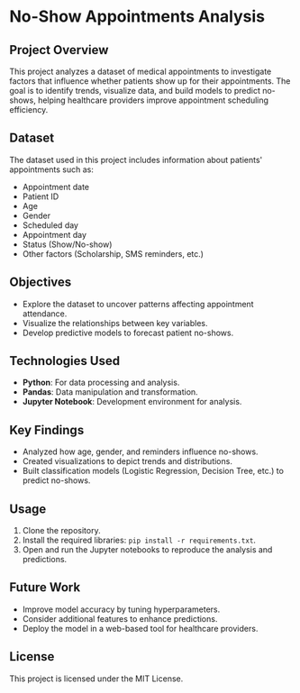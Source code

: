 # No-Show Appointments Analysis

## Project Overview
This project analyzes a dataset of medical appointments to investigate factors that influence whether patients show up for their appointments. The goal is to identify trends, visualize data, and build models to predict no-shows, helping healthcare providers improve appointment scheduling efficiency.

## Dataset
The dataset used in this project includes information about patients' appointments such as:
- Appointment date
- Patient ID
- Age
- Gender
- Scheduled day
- Appointment day
- Status (Show/No-show)
- Other factors (Scholarship, SMS reminders, etc.)

## Objectives
- Explore the dataset to uncover patterns affecting appointment attendance.
- Visualize the relationships between key variables.
- Develop predictive models to forecast patient no-shows.

## Technologies Used
- **Python**: For data processing and analysis.
- **Pandas**: Data manipulation and transformation.
- **Jupyter Notebook**: Development environment for analysis.

## Key Findings
- Analyzed how age, gender, and reminders influence no-shows.
- Created visualizations to depict trends and distributions.
- Built classification models (Logistic Regression, Decision Tree, etc.) to predict no-shows.

## Usage
1. Clone the repository.
2. Install the required libraries: `pip install -r requirements.txt`.
3. Open and run the Jupyter notebooks to reproduce the analysis and predictions.

## Future Work
- Improve model accuracy by tuning hyperparameters.
- Consider additional features to enhance predictions.
- Deploy the model in a web-based tool for healthcare providers.

## License
This project is licensed under the MIT License.
